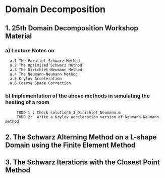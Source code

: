 # Domain Decomposition

## 1. 25th Domain Decomposition Workshop Material 
   ### a) Lecture Notes on 
      a.1 The Parallel Schwarz Method
      a.2 The Optimized Schwarz Method
      a.3 The Dirichlet-Neumann Method
      a.4 The Neumann-Neumann Method
      a.5 Krylov Acceleration 
      a.6 Coarse Space Correction 
     
  ### b) Implementation of the above methods in simulating the heating of a room
         TODO 1 : Check solution5_3_Dirichlet_Neumann.m 
         TODO 2:  Write a Krylov acceleration version of Neumann-Neumann method
        
   
## 2. The Schwarz Alterning Method on a L-shape Domain using the Finite Element Method

## 3. The Schwarz Iterations with the Closest Point Method
